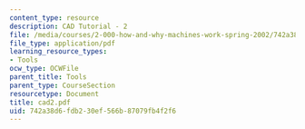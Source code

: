 ```yaml
---
content_type: resource
description: CAD Tutorial - 2
file: /media/courses/2-000-how-and-why-machines-work-spring-2002/742a38d6fdb230ef566b87079fb4f2f6_cad2.pdf
file_type: application/pdf
learning_resource_types:
- Tools
ocw_type: OCWFile
parent_title: Tools
parent_type: CourseSection
resourcetype: Document
title: cad2.pdf
uid: 742a38d6-fdb2-30ef-566b-87079fb4f2f6
---
```

